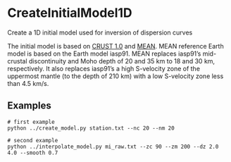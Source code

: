 # CreateInitialModel1D
Create a 1D initial model used for inversion of dispersion curves

The initial model is based on [CRUST 1.0](https://igppweb.ucsd.edu/~gabi/crust1.html)
and [MEAN](http://ds.iris.edu/ds/products/emc-mean/). MEAN reference Earth model is 
based on the Earth model iasp91. MEAN replaces iasp91’s mid-crustal discontinuity and 
Moho depth of 20 and 35 km to 18 and 30 km, respectively. It also replaces iasp91’s a 
high S-velocity zone of the uppermost mantle (to the depth of 210 km) with a low 
S-velocity zone less than 4.5 km/s.

## Examples

```
# first example
python ../create_model.py station.txt --nc 20 --nm 20

# second example
python ../interpolate_model.py mi_raw.txt --zc 90 --zm 200 --dz 2.0 4.0 --smooth 0.7
```
